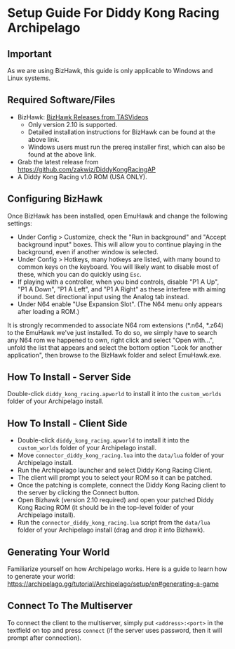 # Setup Guide For Diddy Kong Racing Archipelago

## Important
As we are using BizHawk, this guide is only applicable to Windows and Linux systems.

## Required Software/Files
-   BizHawk:  [BizHawk Releases from TASVideos](https://tasvideos.org/BizHawk/ReleaseHistory)
    -   Only version 2.10 is supported.
    -   Detailed installation instructions for BizHawk can be found at the above link.
    -   Windows users must run the prereq installer first, which can also be found at the above link.
-   Grab the latest release from https://github.com/zakwiz/DiddyKongRacingAP
-   A Diddy Kong Racing v1.0 ROM (USA ONLY).

## Configuring BizHawk
Once BizHawk has been installed, open EmuHawk and change the following settings:

-   Under Config > Customize, check the "Run in background" and "Accept background input" boxes. This will allow you to continue playing in the background, even if another window is selected.
-   Under Config > Hotkeys, many hotkeys are listed, with many bound to common keys on the keyboard. You will likely want to disable most of these, which you can do quickly using  `Esc`.
-   If playing with a controller, when you bind controls, disable "P1 A Up", "P1 A Down", "P1 A Left", and "P1 A Right" as these interfere with aiming if bound. Set directional input using the Analog tab instead.
-   Under N64 enable "Use Expansion Slot". (The N64 menu only appears after loading a ROM.)

It is strongly recommended to associate N64 rom extensions (*.n64, *.z64) to the EmuHawk we've just installed. To do so, we simply have to search any N64 rom we happened to own, right click and select "Open with…", unfold the list that appears and select the bottom option "Look for another application", then browse to the BizHawk folder and select EmuHawk.exe.

## How To Install - Server Side
Double-click `diddy_kong_racing.apworld` to install it into the `custom_worlds` folder of your Archipelago install.

## How To Install - Client Side
- Double-click `diddy_kong_racing.apworld` to install it into the `custom_worlds` folder of your Archipelago install.
- Move `connector_diddy_kong_racing.lua` into the `data/lua` folder of your Archipelago install.
- Run the Archipelago launcher and select Diddy Kong Racing Client.
- The client will prompt you to select your ROM so it can be patched.
- Once the patching is complete, connect the Diddy Kong Racing client to the server by clicking the Connect button.
- Open Bizhawk (version 2.10 required) and open your patched Diddy Kong Racing ROM (it should be in the top-level folder of your Archipelago install).
- Run the `connector_diddy_kong_racing.lua` script from the `data/lua` folder of your Archipelago install (drag and drop it into Bizhawk).

## Generating Your World
Familiarize yourself on how Archipelago works. Here is a guide to learn how to generate your world: https://archipelago.gg/tutorial/Archipelago/setup/en#generating-a-game

## Connect To The Multiserver
To connect the client to the multiserver, simply put `<address>:<port>` in the textfield on top and press `connect` (if the server uses password, then it will prompt after connection).
